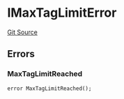 # IMaxTagLimitError
[Git Source](https://github.com/thrackle-io/rules-protocol/blob/1ab1db06d001c0ea3265ec49b85ddd9394430302/src/interfaces/IErrors.sol)


## Errors
### MaxTagLimitReached

```solidity
error MaxTagLimitReached();
```

